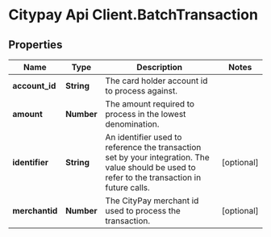 # Citypay Api Client.BatchTransaction

## Properties

Name | Type | Description | Notes
------------ | ------------- | ------------- | -------------
**account_id** | **String** | The card holder account id to process against. | 
**amount** | **Number** | The amount required to process in the lowest denomination. | 
**identifier** | **String** | An identifier used to reference the transaction set by your integration. The value should be used to refer to the transaction in future calls. | [optional] 
**merchantid** | **Number** | The CityPay merchant id used to process the transaction. | [optional] 


